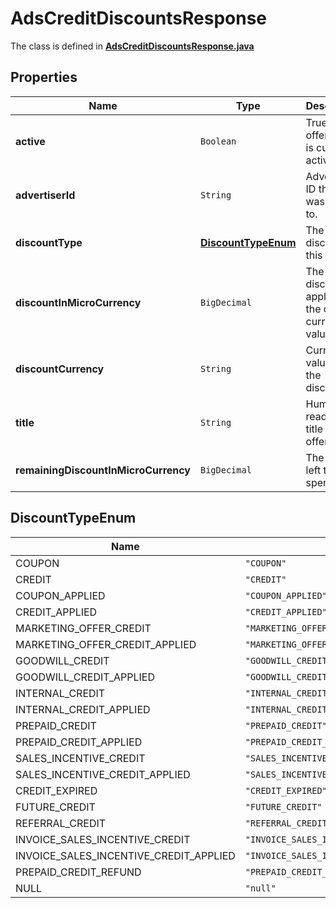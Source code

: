 

# AdsCreditDiscountsResponse

The class is defined in **[AdsCreditDiscountsResponse.java](../../src/main/java/org/openapitools/model/AdsCreditDiscountsResponse.java)**

## Properties

Name | Type | Description | Notes
------------ | ------------- | ------------- | -------------
**active** | `Boolean` | True if the offer code is currently active. |  [optional property]
**advertiserId** | `String` | Advertiser ID the offer was applied to. |  [optional property]
**discountType** | [**DiscountTypeEnum**](#DiscountTypeEnum) | The type of discount of this credit |  [optional property]
**discountInMicroCurrency** | `BigDecimal` | The discount applied in the offer’s currency value. |  [optional property]
**discountCurrency** | `String` | Currency value for the discount. |  [optional property]
**title** | `String` | Human readable title of the offer code. |  [optional property]
**remainingDiscountInMicroCurrency** | `BigDecimal` | The credits left to spend. |  [optional property]



## DiscountTypeEnum

Name | Value
---- | -----
COUPON | `"COUPON"`
CREDIT | `"CREDIT"`
COUPON_APPLIED | `"COUPON_APPLIED"`
CREDIT_APPLIED | `"CREDIT_APPLIED"`
MARKETING_OFFER_CREDIT | `"MARKETING_OFFER_CREDIT"`
MARKETING_OFFER_CREDIT_APPLIED | `"MARKETING_OFFER_CREDIT_APPLIED"`
GOODWILL_CREDIT | `"GOODWILL_CREDIT"`
GOODWILL_CREDIT_APPLIED | `"GOODWILL_CREDIT_APPLIED"`
INTERNAL_CREDIT | `"INTERNAL_CREDIT"`
INTERNAL_CREDIT_APPLIED | `"INTERNAL_CREDIT_APPLIED"`
PREPAID_CREDIT | `"PREPAID_CREDIT"`
PREPAID_CREDIT_APPLIED | `"PREPAID_CREDIT_APPLIED"`
SALES_INCENTIVE_CREDIT | `"SALES_INCENTIVE_CREDIT"`
SALES_INCENTIVE_CREDIT_APPLIED | `"SALES_INCENTIVE_CREDIT_APPLIED"`
CREDIT_EXPIRED | `"CREDIT_EXPIRED"`
FUTURE_CREDIT | `"FUTURE_CREDIT"`
REFERRAL_CREDIT | `"REFERRAL_CREDIT"`
INVOICE_SALES_INCENTIVE_CREDIT | `"INVOICE_SALES_INCENTIVE_CREDIT"`
INVOICE_SALES_INCENTIVE_CREDIT_APPLIED | `"INVOICE_SALES_INCENTIVE_CREDIT_APPLIED"`
PREPAID_CREDIT_REFUND | `"PREPAID_CREDIT_REFUND"`
NULL | `"null"`






